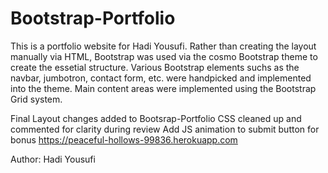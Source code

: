 # Bootstrap-Portfolio
This is a portfolio website for Hadi Yousufi. Rather than creating the layout manually via HTML, Bootstrap was used via the cosmo Bootstrap theme to create the essetial structure. Various Bootstrap elements suchs as the navbar, jumbotron, contact form, etc. were handpicked and implemented into the theme. Main content areas were implemented using the Bootstrap Grid system.

Final Layout changes added to Bootsrap-Portfolio
CSS cleaned up and commented for clarity during review
Add JS animation to submit button for bonus
https://peaceful-hollows-99836.herokuapp.com


Author: Hadi Yousufi
